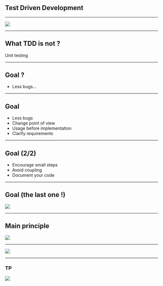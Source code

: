 ## Test Driven Development

---
![](https://i.redd.it/gvm5bdgx57n31.jpg)

---
## What TDD is not ?

Unit testing

---
## Goal ?

 - Less bugs...

---
## Goal

 - Less bugs
 - Change point of view
 - Usage before implementation
 - Clarify requirements

---
## Goal (2/2)

 - Encourage small steps
 - Avoid coupling
 - Document your code

---
## Goal (the last one !)
![](https://lh3.googleusercontent.com/proxy/W0n0L16CfhnDa4FrJHaO_FWTzbmFoVrrlW_l6ruxw7uZ8Ckqe-UlKogXKTfVU8dJiUSsQBHT3wPgaFdBoKPXrEaTE6TqOoBV67G3ZsSS-TG_EQUomYqEsPPiM6VoU7HXURcKMNbrryc2YkxzYRV1gFUXIaPWyfctWGg)

---
## Main principle
![](https://marsner.com/wp-content/uploads/test-driven-development-TDD.png)

---
![](https://memegenerator.net/img/instances/80685005.jpg)

---
### TP

![](./images/01-TP.png)
